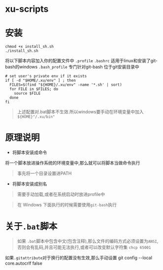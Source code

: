 # xu-scripts

# 安装
```shell
chmod +x install_sh.sh
./install_sh.sh
```

将以下脚本内容加入你的配置文件中
`.profile`
`.bashrc` 适用于linux和安装了git-bash的windows
`.bash_profile` 专门针对git-bash 位于git安装目录中

```shell
# set user's private env if it exists
if [ -d "$HOME/.xu/env" ] ; then
  FILES=$(find "${HOME}/.xu/env" -name '*.sh' | sort)
  for FILE in $FILES; do
    source $FILE
  done
fi
```
> 上述配置对.bat脚本不生效.所以windows要手动在环境变量中加入
> `${HOME}"/.xu/bin"`


# 原理说明

- 将脚本安装成命令

将一个脚本放进操作系统的环境变量中,那么就可以将脚本当做命令执行
> 事先将一个目录设置进PATH

- 将脚本安装成别名
> 需要手动加载,或者在系统启动时放进profile中

> 在 Windows 下面执行的时候需要使用`git-bash`执行

# 关于`.bat`脚本

> 如果 `.bat`脚本中包含中文(包含注释),那么文件的编码方式必须设置为`ANSI`,否则会有乱码,并且可能无法执行,或者可以改变默认字符集 `chcp 65001`

如果`.gitattribute`对于换行的配置没有生效,那么手动设置
git config --local core.autocrlf false
